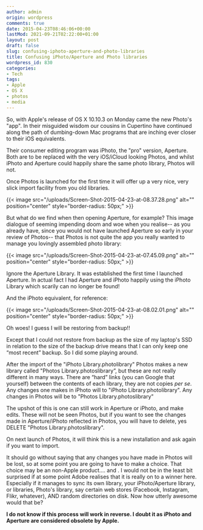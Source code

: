```yaml
---
author: admin
origin: wordpress
comments: true
date: 2015-04-23T08:46:06+00:00
lastMod: 2021-09-21T02:22:00+01:00
layout: post
draft: false
slug: confusing-iphoto-aperture-and-photo-libraries
title: Confusing iPhoto/Aperture and Photo libraries
wordpress_id: 830
categories:
- Tech
tags:
- Apple
- OS X
- photos
- media
---
```


So, with Apple's release of OS X 10.10.3 on Monday came the new Photo's "app". In their misguided wisdom our cousins in Cupertino have continued along the path of dumbing-down Mac programs that are inching ever closer to their iOS equivalents.

Their consumer editing program was iPhoto, the "pro" version, Aperture. Both are to be replaced with the very iOS/iCloud looking Photos, and whilst iPhoto and Aperture could happily share the same photo library, Photos will not.

Once Photos is launched for the first time it will offer up a very nice, very slick import facility from you old libraries.

{{< image src="/uploads/Screen-Shot-2015-04-23-at-08.37.28.png" alt="" position="center" style="border-radius: 50px;" >}}


But what do we find when then opening Aperture, for example? This image dialogue of seeming impending doom and woe when you realise-- as you already have, since you would not have launched Aperture so early in your review of Photos-- that Photos is not quite the app you really wanted to manage you lovingly assembled photo library:


{{< image src="/uploads/Screen-Shot-2015-04-23-at-07.45.09.png" alt="" position="center" style="border-radius: 50px;" >}}

Ignore the Aperture Library. It was established the first time I launched Aperture. In actual fact I had Aperture and iPhoto happily using the iPhoto Library which scarily can no longer be found!

And the iPhoto equivalent, for reference:

{{< image src="/uploads/Screen-Shot-2015-04-23-at-08.02.01.png" alt="" position="center" style="border-radius: 50px;" >}}

Oh woes! I guess I will be restoring from backup!!

Except that I could not restore from backup as the size of my laptop's SSD in relation to the size of the backup drive means that I can only keep one “most recent” backup. So I did some playing around.

After the import of the "iPhoto Library.photolibrary" Photos makes a new library called "Photos Library.photoslibrary”, but these are not really different in many ways. There are “hard” links (you can Google that yourself) between the contents of each library, they are not copies _per se_. Any changes one makes in iPhoto will to "iPhoto Library.photolibrary". Any changes in Photos will be to "Photos Library.photoslibrary"

The upshot of this is one can still work in Aperture or iPhoto, and make edits. These will not be seen Photos, but if you want to see the changes made in Aperture/iPhoto reflected in Photos, you will have to delete, yes DELETE "Photos Library.photoslibrary".

On next launch of Photos, it will think this is a new installation and ask again if you want to import.

It should go without saying that any changes you have made in Photos will be lost, so at some point you are going to have to make a choice. That choice may be an non-Apple product.... and [](https://lightroom.adobe.com/). I would not be in the least bit surprised if at some point Adobe realises that it is really on to a winner here. Especially if it manages to sync its own library, your iPhoto/Aperture library, or libraries, Photo's library, say certain web stores (Facebook, Instagram, Flikr, whatever), AND random directories on disk. Now how utterly awesome would that be?

**I do not know if this process will work in reverse. I doubt it as iPhoto and Aperture are considered obsolete by Apple.**
